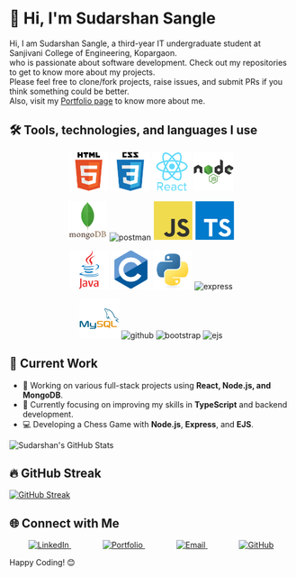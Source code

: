 # 👋 Hi, I'm Sudarshan Sangle

Hi, I am Sudarshan Sangle, a third-year IT undergraduate student at Sanjivani College of Engineering, Kopargaon. <br> who is passionate about software development.
Check out my repositories to get to know more about my projects. <br> Please feel free to clone/fork projects, raise issues, and submit PRs if you think something could be better.<br> Also, visit my <a href="https://sudarshansangle56.github.io/SudarshanPortfolio">Portfolio page</a> to know more about me.

<link rel="stylesheet" href="https://cdnjs.cloudflare.com/ajax/libs/devicons/2.2.0/devicons.min.css">

## 🛠 Tools, technologies, and languages I use
<p align="center">
  <!-- First row of skills -->
  <img src="https://raw.githubusercontent.com/devicons/devicon/master/icons/html5/html5-original-wordmark.svg" alt="html5" width="70" height="70"/>
  <img src="https://raw.githubusercontent.com/devicons/devicon/master/icons/css3/css3-original-wordmark.svg" alt="css3" width="70" height="70"/>
  <img src="https://raw.githubusercontent.com/devicons/devicon/master/icons/react/react-original-wordmark.svg" alt="react" width="70" height="70"/>
  <img src="https://raw.githubusercontent.com/devicons/devicon/master/icons/nodejs/nodejs-original-wordmark.svg" alt="nodejs" width="70" height="70"/>
</p>
<p align="center">
  <!-- Second row of skills -->
  <img src="https://raw.githubusercontent.com/devicons/devicon/master/icons/mongodb/mongodb-original-wordmark.svg" alt="mongodb" width="70" height="70"/>
  <img src="https://www.vectorlogo.zone/logos/getpostman/getpostman-icon.svg" alt="postman" width="70" height="70"/>
  <img src="https://raw.githubusercontent.com/devicons/devicon/master/icons/javascript/javascript-original.svg" alt="javascript" width="70" height="70"/>
  <img src="https://raw.githubusercontent.com/devicons/devicon/master/icons/typescript/typescript-original.svg" alt="typescript" width="70" height="70"/>
</p>
<p align="center">
  <!-- Third row of skills -->
  <img src="https://raw.githubusercontent.com/devicons/devicon/master/icons/java/java-original-wordmark.svg" alt="java" width="70" height="70"/>
  <img src="https://raw.githubusercontent.com/devicons/devicon/master/icons/c/c-original.svg" alt="c" width="70" height="70"/>
  <img src="https://raw.githubusercontent.com/devicons/devicon/master/icons/python/python-original.svg" alt="python" width="70" height="70"/>
  <img src="https://img.icons8.com/?size=256&id=kg46nzoJrmTR&format=png" alt="express" width="70" height="70"/>
</p>
<p align="center">
  <!-- Fourth row of skills -->
  <img src="https://raw.githubusercontent.com/devicons/devicon/master/icons/mysql/mysql-original-wordmark.svg" alt="mysql" width="70" height="70"/>
  <img src="https://img.icons8.com/?size=32&id=16318&format=png" alt="github" width="70" height="70"/>
 <img src="https://getbootstrap.com/docs/5.3/assets/brand/bootstrap-logo-shadow.png" alt="bootstrap" width="70" height="70"/>
  <img src="https://img.icons8.com/?size=48&id=puL87ypQPxxr&format=png" alt="ejs" width="70" height="70"/>
</p>

## 🔭 Current Work
- 🚀 Working on various full-stack projects using **React, Node.js, and MongoDB**.
- 🌱 Currently focusing on improving my skills in **TypeScript** and backend development.
- 💻 Developing a Chess Game with **Node.js**, **Express**, and **EJS**.

![Sudarshan's GitHub Stats](https://github-readme-stats.vercel.app/api?username=sudarshansangle56&show_icons=true&theme=radical)


## 🔥 GitHub Streak
[![GitHub Streak](https://streak-stats.demolab.com?user=sudarshansangle56&theme=radical)](https://git.io/streak-stats)


## 🌐 Connect with Me
<p align="center">
  <!-- LinkedIn -->
  <a href="https://www.linkedin.com/in/sudarshan-sangle" target="_blank" rel="noopener noreferrer" style="margin: 0 28px;">
    <img src="https://cdn-icons-png.flaticon.com/512/174/174857.png" alt="LinkedIn" width="40" height="40"/>
  </a>
  <!-- Portfolio -->
  <a href="https://sudarshansangle56.github.io/SudarshanPortfolio" target="_blank" rel="noopener noreferrer" style="margin: 0 28px;">
    <img src="https://cdn-icons-png.flaticon.com/512/609/609053.png" alt="Portfolio" width="40" height="40"/>
  </a>
  <!-- Email -->
  <a href="mailto:sanglesudarshan5701@gmail.com" style="margin: 0 28px;">
    <img src="https://cdn-icons-png.flaticon.com/512/732/732200.png" alt="Email" width="40" height="40"/>
  </a>
  <!-- GitHub -->
  <a href="https://github.com/sudarshansangle56" target="_blank" rel="noopener noreferrer" style="margin: 0 28px;">
    <img src="https://cdn-icons-png.flaticon.com/512/25/25231.png" alt="GitHub" width="40" height="40"/>
  </a>
</p>

Happy Coding! 😊
